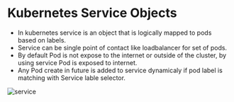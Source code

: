 # Kubernetes Service Objects
- In kubernetes service is an object that is logically mapped to pods based on labels.
- Service can be single point of contact like loadbalancer for set of pods.
- By default Pod is not expose to the internet or outside of the cluster, by using service Pod is exposed to internet.
- Any Pod create in future is added to service dynamicaly if pod label is matching with Service lable selector.  

![service](https://github.com/javahometech/kubernetes/blob/master/images/service.png)


